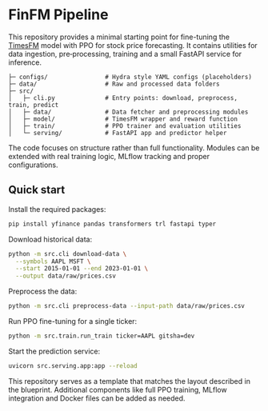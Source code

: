 # FinFM Pipeline

This repository provides a minimal starting point for fine-tuning the
[TimesFM](https://github.com/google-research/timesfm) model with PPO for
stock price forecasting.  It contains utilities for data ingestion,
pre‑processing, training and a small FastAPI service for inference.

```
├─ configs/                # Hydra style YAML configs (placeholders)
├─ data/                   # Raw and processed data folders
├─ src/
│   ├─ cli.py              # Entry points: download, preprocess, train, predict
│   ├─ data/               # Data fetcher and preprocessing modules
│   ├─ model/              # TimesFM wrapper and reward function
│   ├─ train/              # PPO trainer and evaluation utilities
│   └─ serving/            # FastAPI app and predictor helper
```

The code focuses on structure rather than full functionality.  Modules
can be extended with real training logic, MLflow tracking and proper
configurations.

## Quick start

Install the required packages:

```bash
pip install yfinance pandas transformers trl fastapi typer
```

Download historical data:

```bash
python -m src.cli download-data \
  --symbols AAPL MSFT \
  --start 2015-01-01 --end 2023-01-01 \
  --output data/raw/prices.csv
```

Preprocess the data:

```bash
python -m src.cli preprocess-data --input-path data/raw/prices.csv
```

Run PPO fine-tuning for a single ticker:

```bash
python -m src.train.run_train ticker=AAPL gitsha=dev
```

Start the prediction service:

```bash
uvicorn src.serving.app:app --reload
```

This repository serves as a template that matches the layout described
in the blueprint.  Additional components like full PPO training,
MLflow integration and Docker files can be added as needed.
